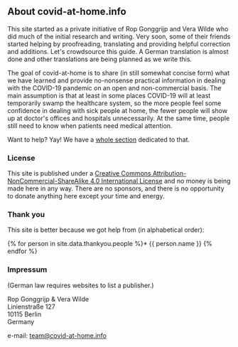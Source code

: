  
## About covid-at-home.info

This site started as a private initiative of Rop Gonggrijp and Vera Wilde who did much of the initial research and writing. Very soon, some of their friends started helping by proofreading, translating and providing helpful correction and additions. Let's crowdsource this guide. A German translation is almost done and other translations are being planned as we write this.

The goal of covid-at-home is to share (in still somewhat concise form) what we have learned and provide no-nonsense practical information in dealing with the COVID-19 pandemic on an open and non-commercial basis. The main assumption is that at least in some places COVID-19 will at least temporarily swamp the healthcare system, so the more people feel some confidence in dealing with sick people at home, the fewer people will show up at doctor's offices and hospitals unnecessarily. At the same time, people still need to know when patients need medical attention. 

Want to help? Yay! We have a [whole section](/help) dedicated to that.

### License

This site is published under a [Creative Commons Attribution-NonCommercial-ShareAlike 4.0 International License](http://creativecommons.org/licenses/by-nc-sa/4.0/) and no money is being made here in any way. There are no sponsors, and there is no opportunity to donate anything here except your time and energy.

### Thank you

This site is better because we got help from (in alphabetical order):

{% for person in site.data.thankyou.people %}* {{ person.name }}
{% endfor %}

### Impressum

(German law requires websites to list a publisher.)

Rop Gonggrijp & Vera Wilde<br>
Linienstraße 127<br>
10115 Berlin<br>
Germany

e-mail: [team@covid-at-home.info](mailto:team@covid-at-home.info)
